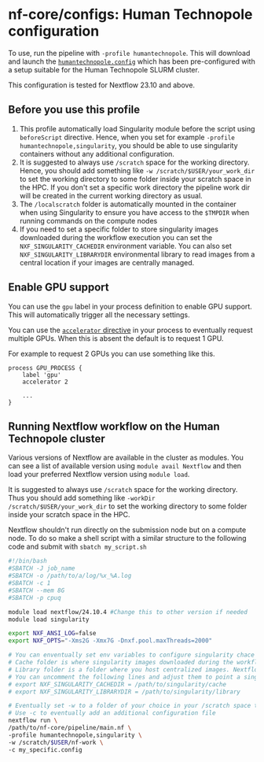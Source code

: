 # nf-core/configs: Human Technopole configuration

To use, run the pipeline with `-profile humantechnopole`. This will download and launch the [`humantechnopole.config`](../conf/humantechnopole.config) which has been pre-configured with a setup suitable for the Human Technopole SLURM cluster.

This configuration is tested for Nextflow 23.10 and above.

## Before you use this profile

1. This profile automatically load Singularity module before the script using `beforeScript` directive. Hence, when you set for example `-profile humantechnopole,singularity`, you should be able to use singularity containers without any additional configuration.
2. It is suggested to always use `/scratch` space for the working directory. Hence, you should add something like `-w /scratch/$USER/your_work_dir` to set the working directory to some folder inside your scratch space in the HPC. If you don't set a specific work directory the pipeline work dir will be created in the current working directory as usual.
3. The `/localscratch` folder is automatically mounted in the container when using Singularity to ensure you have access to the `$TMPDIR` when running commands on the compute nodes
4. If you need to set a specific folder to store singularity images downloaded during the workflow execution you can set the `NXF_SINGULARITY_CACHEDIR` environment variable. You can also set `NXF_SINGULARITY_LIBRARYDIR` environmental library to read images from a central location if your images are centrally managed.

## Enable GPU support

You can use the `gpu` label in your process definition to enable GPU support. This will automatically trigger all the necessary settings.

You can use the [`accelerator` directive](https://www.nextflow.io/docs/latest/reference/process.html#accelerator) in your process to eventually request multiple GPUs. When this is absent the default is to request 1 GPU.

For example to request 2 GPUs you can use something like this.

```nextflow
process GPU_PROCESS {
    label 'gpu'
    accelerator 2

    ...
}
```

## Running Nextflow workflow on the Human Technopole cluster

Various versions of Nextflow are available in the cluster as modules. You can see a list of available version using `module avail Nextflow` and then load your preferred Nextflow version using `module load`.

It is suggested to always use `/scratch` space for the working directory. Thus you should add something like `-workDir /scratch/$USER/your_work_dir` to set the working directory to some folder inside your scratch space in the HPC.

Nextflow shouldn't run directly on the submission node but on a compute node.
To do so make a shell script with a similar structure to the following code and submit with `sbatch my_script.sh`

```bash
#!/bin/bash
#SBATCH -J job_name
#SBATCH -o /path/to/a/log/%x_%A.log
#SBATCH -c 1
#SBATCH --mem 8G
#SBATCH -p cpuq

module load nextflow/24.10.4 #Change this to other version if needed
module load singularity

export NXF_ANSI_LOG=false
export NXF_OPTS="-Xms2G -Xmx7G -Dnxf.pool.maxThreads=2000"

# You can enventually set env variables to configure singularity chace and library
# Cache folder is where singularity images downloaded during the workflow will be stored
# Library folder is a folder where you host centralized images. Nextflow will look there before downloading a new image.
# You can uncomment the following lines and adjust them to point a singularity cache and library dir.
# export NXF_SINGULARITY_CACHEDIR = /path/to/singularity/cache
# export NXF_SINGULARITY_LIBRARYDIR = /path/to/singularity/library

# Eventually set -w to a folder of your choice in your /scratch space to set the location of work dir.
# Use -c to eventually add an additional configuration file
nextflow run \
/path/to/nf-core/pipeline/main.nf \
-profile humantechnopole,singularity \
-w /scratch/$USER/nf-work \
-c my_specific.config
```
